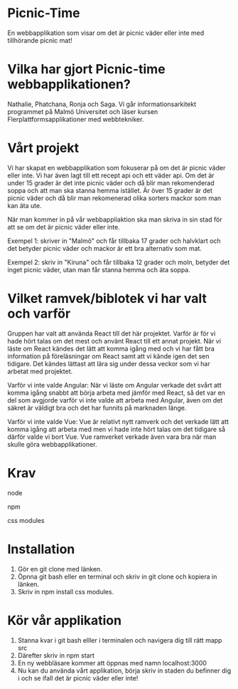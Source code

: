 # Picnic-Time

En webbapplikation som visar om det är picnic väder eller inte med tillhörande picnic mat!

# Vilka har gjort Picnic-time webbapplikationen?
Nathalie, Phatchana, Ronja och Saga. 
Vi går informationsarkitekt programmet på Malmö Universitet och läser kursen Flerplattformsapplikationer med webbtekniker.

# Vårt projekt

Vi har skapat en webbapplikation som fokuserar på om det är picnic väder eller inte. Vi har även lagt till ett recept api och ett väder api. 
Om det är under 15 grader är det inte picnic väder och då blir man rekomenderad soppa  och att man ska stanna hemma istället. 
Är över 15 grader är det picnic väder och då blir man rekomenerad olika sorters mackor som man kan äta ute.

När man kommer in på vår webbappliaktion ska man skriva in sin stad för att se om det är picnic väder eller inte. 

Exempel 1: skriver in "Malmö" och får tillbaka 17 grader och halvklart och det betyder picnic väder och mackor är ett bra alternativ som mat. 

Exempel 2: skriv in "Kiruna" och får tillbaka 12 grader och moln, betyder det inget picnic väder, utan man får stanna hemma och äta soppa.

# Vilket ramvek/biblotek vi har valt och varför

Gruppen har valt att använda React till det här projektet. Varför är för vi hade hört talas om det mest och använt React till ett annat projekt. 
När vi läste om React kändes det lätt att komma igång med och vi har fått bra information på föreläsningar om React samt att vi kände igen det sen tidigare. 
Det kändes lättast att lära sig under dessa veckor som vi har arbetat med projektet.

Varför vi inte valde Angular:
När vi läste om Angular verkade det svårt att komma igång snabbt att börja arbeta med jämför med React, så det var en del som avgjorde varför vi inte valde att
arbeta med Angular, även om det säkret är väldigt bra och det har funnits på marknaden länge. 

Varför vi inte valde Vue:
Vue är relativt nytt ramverk och det verkade lätt att komma igång att arbeta med men vi hade inte hört talas om det tidigare så därför valde vi bort Vue.
Vue ramverket verkade även vara bra när man skulle göra webbapplikationer.

# Krav
node

npm 

css modules

# Installation 

1. Gör en git clone med länken.
2. Öpnna git bash eller en terminal och skriv in git clone och kopiera in länken.
3. Skriv in npm install css modules.

# Kör vår applikation 
1. Stanna kvar i git bash elller i terminalen och navigera dig till rätt mapp src
2. Därefter skriv in npm start
3. En ny webbläsare kommer att öppnas med namn localhost:3000
4. Nu kan du använda vårt applikation, börja skriv in staden du befinner dig i och se ifall det är picnic väder eller inte!

